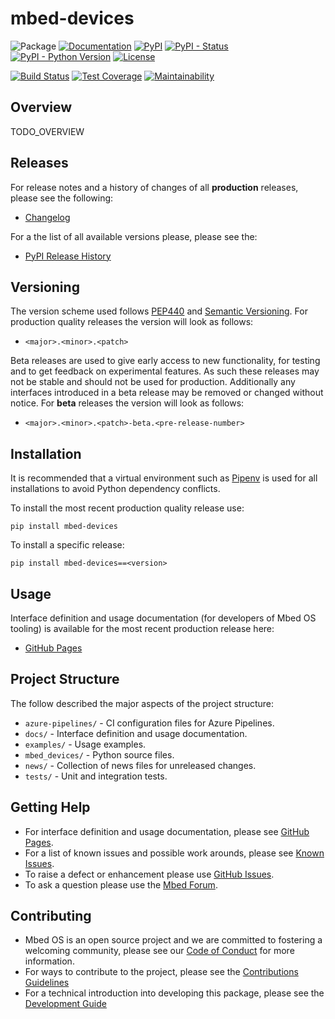 # mbed-devices

![Package](https://img.shields.io/badge/Package-mbed--devices-lightgrey)
[![Documentation](https://img.shields.io/badge/Documentation-GitHub_Pages-blue)](https://armmbed.github.io/mbed-devices)
[![PyPI](https://img.shields.io/pypi/v/mbed-devices)](https://pypi.org/project/mbed-devices/)
[![PyPI - Status](https://img.shields.io/pypi/status/mbed-devices)](https://pypi.org/project/mbed-devices/)
[![PyPI - Python Version](https://img.shields.io/pypi/pyversions/mbed-devices)](https://pypi.org/project/mbed-devices/)
[![License](https://img.shields.io/badge/License-Apache%202.0-blue.svg)](https://github.com/ARMmbed/mbed-devices/blob/master/LICENSE)

[![Build Status]()](TODO_AZURE)
[![Test Coverage](https://codecov.io/gh/ARMmbed/mbed-devices/branch/master/graph/badge.svg)](https://codecov.io/gh/ARMmbed/mbed-devices)
[![Maintainability]()](TODO_CODE_CLIMATE)

## Overview

TODO_OVERVIEW

## Releases

For release notes and a history of changes of all **production** releases, please see the following:

- [Changelog](https://github.com/ARMmbed/mbed-devices/blob/master/CHANGELOG.md)

For a the list of all available versions please, please see the:

- [PyPI Release History](https://pypi.org/project/mbed-devices/#history)

## Versioning

The version scheme used follows [PEP440](https://www.python.org/dev/peps/pep-0440/) and 
[Semantic Versioning](https://semver.org/). For production quality releases the version will look as follows:

- `<major>.<minor>.<patch>`

Beta releases are used to give early access to new functionality, for testing and to get feedback on experimental 
features. As such these releases may not be stable and should not be used for production. Additionally any interfaces
introduced in a beta release may be removed or changed without notice. For **beta** releases the version will look as
follows:

- `<major>.<minor>.<patch>-beta.<pre-release-number>`

## Installation

It is recommended that a virtual environment such as [Pipenv](https://github.com/pypa/pipenv/blob/master/README.md) is
used for all installations to avoid Python dependency conflicts.

To install the most recent production quality release use:

```
pip install mbed-devices
```

To install a specific release:

```
pip install mbed-devices==<version>
```

## Usage

Interface definition and usage documentation (for developers of Mbed OS tooling) is available for the most recent
production release here:

- [GitHub Pages](https://armmbed.github.io/mbed-devices)

## Project Structure

The follow described the major aspects of the project structure:

- `azure-pipelines/` - CI configuration files for Azure Pipelines.
- `docs/` - Interface definition and usage documentation.
- `examples/` - Usage examples.
- `mbed_devices/` - Python source files.
- `news/` - Collection of news files for unreleased changes.
- `tests/` - Unit and integration tests.

## Getting Help

- For interface definition and usage documentation, please see [GitHub Pages](https://armmbed.github.io/mbed-devices).
- For a list of known issues and possible work arounds, please see [Known Issues](KNOWN_ISSUES.md).
- To raise a defect or enhancement please use [GitHub Issues](https://github.com/ARMmbed/mbed-devices/issues).
- To ask a question please use the [Mbed Forum](https://forums.mbed.com/).

## Contributing

- Mbed OS is an open source project and we are committed to fostering a welcoming community, please see our
  [Code of Conduct](https://github.com/ARMmbed/mbed-devices/blob/master/CODE_OF_CONDUCT.md) for more information.
- For ways to contribute to the project, please see the [Contributions Guidelines](https://github.com/ARMmbed/mbed-devices/blob/master/CONTRIBUTING.md)
- For a technical introduction into developing this package, please see the [Development Guide](https://github.com/ARMmbed/mbed-devices/blob/master/DEVELOPMENT.md)
